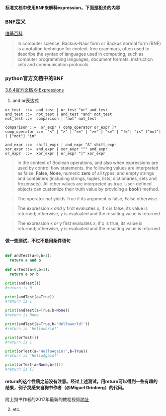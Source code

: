 #### 标准文档中使用BNF来解释expression，下面是相关的内容

### BNF定义
[维基百科](https://en.wikipedia.org/wiki/Backus%E2%80%93Naur_form)
> In computer science, Backus–Naur form or Backus normal form (BNF) is a 
notation technique for context-free grammars, often used to describe the
syntax of languages used in computing, such as computer programming 
languages, document formats, instruction sets and communication protocols. 

### python官方文档中的BNF
[3.6.4官方文档 6-Expressions](https://docs.python.org/3/reference/expressions.html#grammar-token-expression)

1. and or表达式
```
or_test  ::=  and_test | or_test "or" and_test
and_test ::=  not_test | and_test "and" not_test
not_test ::=  comparison | "not" not_test

comparison ::=  or_expr ( comp_operator or_expr )*
comp_operator ::=  "<" | ">" | "==" | ">=" | "<=" | "!="| "is" ["not"] | ["not"] "in"
                   
and_expr ::=  shift_expr | and_expr "&" shift_expr
xor_expr ::=  and_expr | xor_expr "^" and_expr
or_expr  ::=  xor_expr | or_expr "|" xor_expr
```
>In the context of Boolean operations, and also when expressions are used by control flow statements, 
the following values are interpreted as false: **False**, **None**, numeric **zero** of all types, and empty strings 
and containers (including strings, tuples, lists, dictionaries, sets and frozensets). All other values are 
interpreted as true. User-defined objects can customize their truth value by providing a __bool__() method.

>The operator *not* yields True if its argument is false, False otherwise.

>The expression x *and* y first evaluates x; if x is false, its value is returned; 
otherwise, y is evaluated and the resulting value is returned.

>The expression x *or* y first evaluates x; if x is true, its value is returned; 
otherwise, y is evaluated and the resulting value is returned.

#### 做一些测试，不过不是用条件语句
```python

def andTest(a=0,b=1):
  return a and b
  
def orTest(a=0,b=1):
  return a or b

print(andTest())
#return is 0

print(andTest(a=True))
#return is 1

print(andTest(a=True,b=None))
#return is None

print(andTest(a=True,b='Helloworld!'))
#return is 'Helloworld!'

print(orTest())
#return is 1

print(orTest(a='HelloAgain!',b=True))
#return is 'HelloAgain!'

print(orTest(a=None,b=[]))
#return is []

```
#### return的这个性质之前没有注意。经过上述测试，用return可以得到一些有趣的结果，例子灵感来自狗书作者（@Miguel Grinberg）的代码。
附上狗书作者的2017年最新的教程视频[地址](https://www.youtube.com/watch?v=mLOaSBP0X4Q)

2. etc.
